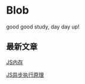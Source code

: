 # Blob
good good study, day day up!

## 最新文章

[JS内存](https://www.cnblogs.com/lvzl/p/14250623.html)

[JS异步执行原理](https://www.cnblogs.com/lvzl/p/14242510.html)

